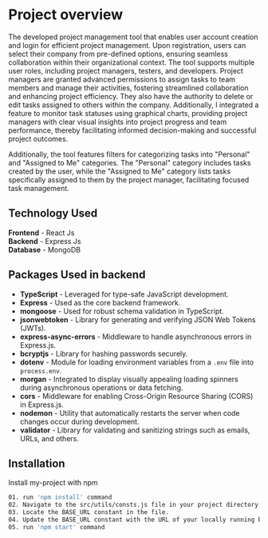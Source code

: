 
# Project overview

The developed project management tool that enables user account creation and login for efficient project management. Upon registration, users can select their company from pre-defined options, ensuring seamless collaboration within their organizational context. The tool supports multiple user roles, including project managers, testers, and developers. Project managers are granted advanced permissions to assign tasks to team members and manage their activities, fostering streamlined collaboration and enhancing project efficiency. They also have the authority to delete or edit tasks assigned to others within the company. Additionally, I integrated a feature to monitor task statuses using graphical charts, providing project managers with clear visual insights into project progress and team performance, thereby facilitating informed decision-making and successful project outcomes.

Additionally, the tool features filters for categorizing tasks into "Personal" and "Assigned to Me" categories. The "Personal" category includes tasks created by the user, while the "Assigned to Me" category lists tasks specifically assigned to them by the project manager, facilitating focused task management.

## Technology Used

**Frontend** - React Js  
**Backend** - Express Js  
**Database** - MongoDB


## Packages Used in backend

- **TypeScript** - Leveraged for type-safe JavaScript development.
- **Express** - Used as the core backend framework.
- **mongoose** - Used for robust schema validation in TypeScript.
- **jsonwebtoken** - Library for generating and verifying JSON Web Tokens (JWTs).
- **express-async-errors** - Middleware to handle asynchronous errors in Express.js.
- **bcryptjs** - Library for hashing passwords securely.
- **dotenv** - Module for loading environment variables from a `.env` file into `process.env`.
- **morgan** - Integrated to display visually appealing loading spinners during asynchronous operations or data fetching.
- **cors** - Middleware for enabling Cross-Origin Resource Sharing (CORS) in Express.js.
- **nodemon** - Utility that automatically restarts the server when code changes occur during development.
- **validator** - Library for validating and sanitizing strings such as emails, URLs, and others.

## Installation

Install my-project with npm

```bash
01. run 'npm install' command
02. Navigate to the src/utils/consts.js file in your project directory.
03. Locate the BASE_URL constant in the file.
04. Update the BASE_URL constant with the URL of your locally running backend API.
05. run 'npm start' command
```
    
